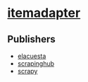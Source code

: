 # [itemadapter](https://pypi.org/project/itemadapter)



## Publishers
- [elacuesta](https://pypi.org/user/elacuesta)
- [scrapinghub](https://pypi.org/user/scrapinghub)
- [scrapy](https://pypi.org/user/scrapy)

